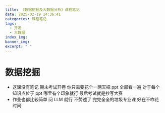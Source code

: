 ```yaml
---
title: 《数据挖掘及大数据分析》课程笔记
date: 2025-02-19 14:36:41
categories: 课程笔记
tags:
  - 开发
  - 大数据
index_img:
banner_img:
excerpt: " "
---
```


# 数据挖掘

- 这课没有笔记 期末考试开卷 你只需要花个一两天把 ppt 全部看一遍 对于每个知识点位于 ppt 哪里有个印象就行 最后考试就是抄写大赛
- 作业也都比较简单 问 LLM 就行 不赘述了 完完全全的垃圾专业课 好在不咋花时间
